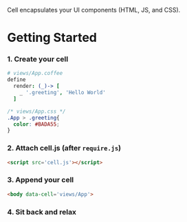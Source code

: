 Cell encapsulates your UI components (HTML, JS, and CSS).


Getting Started
===============

### 1. Create your cell

```coffee
# views/App.coffee
define
  render: (_)-> [
    _ '.greeting', 'Hello World'
  ]
```

```css
/* views/App.css */
.App > .greeting{
  color: #BADA55;
}
```

### 2. Attach cell.js (after `require.js`)

```html
<script src='cell.js'></script>
```

### 3. Append your cell

```html
<body data-cell='views/App'>
```


### 4. Sit back and relax
